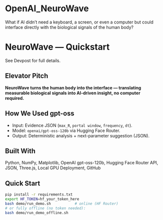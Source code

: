 # OpenAI_NeuroWave
What if AI didn’t need a keyboard, a screen, or even a computer but could interface directly with the biological signals of the human body?
# NeuroWave — Quickstart

See Devpost for full details.

## Elevator Pitch
**NeuroWave turns the human body into the interface — translating measurable biological signals into AI-driven insight, no computer required.**

## How We Used gpt-oss
- Input: Evidence JSON (`max_R`, `portal window`, `frequency`, `dt`).
- Model: `openai/gpt-oss-120b` via Hugging Face Router.
- Output: Deterministic analysis + next-parameter suggestion (JSON).

## Built With
Python, NumPy, Matplotlib, OpenAI gpt-oss-120b, Hugging Face Router API, JSON, Three.js, Local GPU Deployment, GitHub

## Quick Start
```bash
pip install -r requirements.txt
export HF_TOKEN=hf_your_token_here
bash demo/run_demo.sh           # online (HF Router)
# or fully offline (no token needed):
bash demo/run_demo_offline.sh
